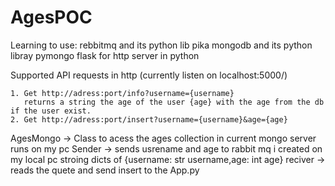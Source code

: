 # AgesPOC
Learning to use:
	rebbitmq and its python lib pika
	mongodb and its python libray pymongo
	flask for http server in python


Supported API requests in http (currently listen on localhost:5000/)

	1. Get http://adress:port/info?username={username}
	   returns a string the age of the user {age} with the age from the db if the user exist.
	2. Get http://adress:port/insert?username={username}&age={age}


AgesMongo -> Class to acess the ages collection in current mongo server runs on my pc
Sender -> sends usrename and age to rabbit mq i created on my local pc stroing dicts of {username: str username,age: int age}
reciver -> reads the quete and send insert to the App.py